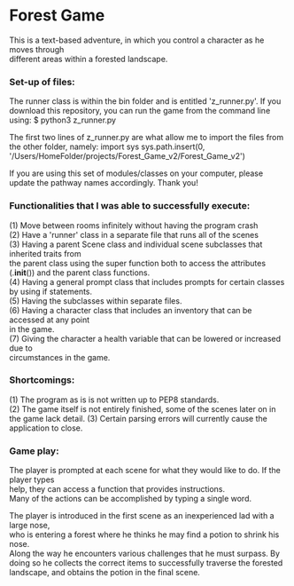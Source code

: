 # Forest Game

This is a text-based adventure, in which you control a character as he moves through  
different areas within a forested landscape.

### Set-up of files:

The runner class is within the bin folder and is entitled 'z_runner.py'. If you download
this repository, you can run the game from the command line using:
$ python3 z_runner.py  

The first two lines of z_runner.py are what allow me to import the files from the other folder, namely:
import sys
sys.path.insert(0, '/Users/HomeFolder/projects/Forest_Game_v2/Forest_Game_v2')

If you are using this set of modules/classes on your computer, please update the pathway names accordingly. Thank you!

### Functionalities that I was able to successfully execute:

(1) Move between rooms infinitely without having the program crash  
(2) Have a 'runner' class in a separate file that runs all of the scenes  
(3) Having a parent Scene class and individual scene subclasses that inherited traits from  
the parent class using the super function both to access the attributes (.__init__()) and the parent class functions.  
(4) Having a general prompt class that includes prompts for certain classes by using if statements.  
(5) Having the subclasses within separate files.  
(6) Having a character class that includes an inventory that can be accessed at any point  
in the game.  
(7) Giving the character a health variable that can be lowered or increased due to  
circumstances in the game.  

### Shortcomings:

(1) The program as is is not written up to PEP8 standards.  
(2) The game itself is not entirely finished, some of the scenes later on in the game lack detail.
(3) Certain parsing errors will currently cause the application to close.   

### Game play:

The player is prompted at each scene for what they would like to do. If the player types  
help, they can access a function that provides instructions.  
Many of the actions can be accomplished by typing a single word.  


The player is introduced in the first scene as an inexperienced lad with a large nose,  
who is entering a forest where he thinks he may find a potion to shrink his nose.  
Along the way he encounters various challenges that he must surpass.
By doing so he collects the correct items to successfully traverse the forested  
landscape, and obtains the potion in the final scene.  
